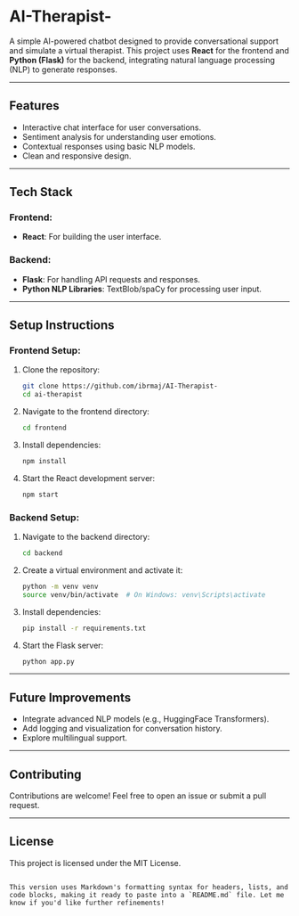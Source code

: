# AI-Therapist-


A simple AI-powered chatbot designed to provide conversational support and simulate a virtual therapist. This project uses **React** for the frontend and **Python (Flask)** for the backend, integrating natural language processing (NLP) to generate responses.

---

## **Features**
- Interactive chat interface for user conversations.
- Sentiment analysis for understanding user emotions.
- Contextual responses using basic NLP models.
- Clean and responsive design.

---

## **Tech Stack**
### **Frontend**:
- **React**: For building the user interface.

### **Backend**:
- **Flask**: For handling API requests and responses.
- **Python NLP Libraries**: TextBlob/spaCy for processing user input.

---

## **Setup Instructions**
### **Frontend Setup**:
1. Clone the repository:
   ```bash
   git clone https://github.com/ibrmaj/AI-Therapist-
   cd ai-therapist
   ```
2. Navigate to the frontend directory:
   ```bash
   cd frontend
   ```
3. Install dependencies:
   ```bash
   npm install
   ```
4. Start the React development server:
   ```bash
   npm start
   ```

### **Backend Setup**:
1. Navigate to the backend directory:
   ```bash
   cd backend
   ```
2. Create a virtual environment and activate it:
   ```bash
   python -m venv venv
   source venv/bin/activate  # On Windows: venv\Scripts\activate
   ```
3. Install dependencies:
   ```bash
   pip install -r requirements.txt
   ```
4. Start the Flask server:
   ```bash
   python app.py
   ```

---

## **Future Improvements**
- Integrate advanced NLP models (e.g., HuggingFace Transformers).
- Add logging and visualization for conversation history.
- Explore multilingual support.

---

## **Contributing**
Contributions are welcome! Feel free to open an issue or submit a pull request.

---

## **License**
This project is licensed under the MIT License.
```

This version uses Markdown's formatting syntax for headers, lists, and code blocks, making it ready to paste into a `README.md` file. Let me know if you'd like further refinements!
